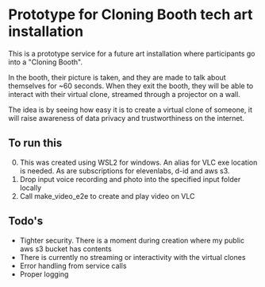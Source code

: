 # Prototype for Cloning Booth tech art installation

This is a prototype service for a future art installation where participants go into a "Cloning Booth".

In the booth, their picture is taken, and they are made to talk about themselves for ~60 seconds. When they exit the booth, they will be able to interact with their virtual clone, streamed through a projector on a wall. 

The idea is by seeing how easy it is to create a virtual clone of someone, it will raise awareness of data privacy and trustworthiness on the internet. 

## To run this
0. This was created using WSL2 for windows. An alias for VLC exe location is needed. As are subscriptions for elevenlabs, d-id and aws s3. 
1. Drop input voice recording and photo into the specified input folder locally
2. Call make_video_e2e to create and play video on VLC

## Todo's
- Tighter security. There is a moment during creation where my public aws s3 bucket has contents
- There is currently no streaming or interactivity with the virtual clones
- Error handling from service calls 
- Proper logging 